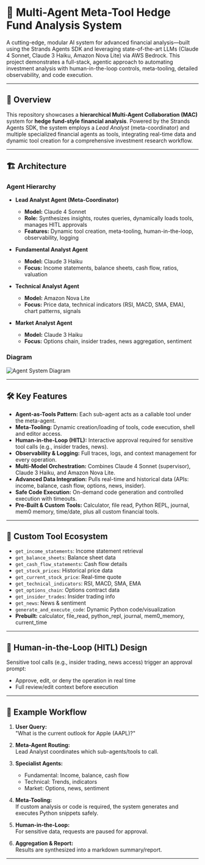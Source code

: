 # 🏦 Multi-Agent Meta-Tool Hedge Fund Analysis System

A cutting-edge, modular AI system for advanced financial analysis—built using the Strands Agents SDK and leveraging state-of-the-art LLMs (Claude 4 Sonnet, Claude 3 Haiku, Amazon Nova Lite) via AWS Bedrock. This project demonstrates a full-stack, agentic approach to automating investment analysis with human-in-the-loop controls, meta-tooling, detailed observability, and code execution.

---

## 🚀 Overview

This repository showcases a **hierarchical Multi-Agent Collaboration (MAC)** system for **hedge fund-style financial analysis**. Powered by the Strands Agents SDK, the system employs a _Lead Analyst_ (meta-coordinator) and multiple specialized financial agents as tools, integrating real-time data and dynamic tool creation for a comprehensive investment research workflow.

---

## 🏗️ Architecture

### Agent Hierarchy

- **Lead Analyst Agent (Meta-Coordinator)**
  - **Model:** Claude 4 Sonnet
  - **Role:** Synthesizes insights, routes queries, dynamically loads tools, manages HITL approvals
  - **Features:** Dynamic tool creation, meta-tooling, human-in-the-loop, observability, logging

- **Fundamental Analyst Agent**
  - **Model:** Claude 3 Haiku
  - **Focus:** Income statements, balance sheets, cash flow, ratios, valuation

- **Technical Analyst Agent**
  - **Model:** Amazon Nova Lite
  - **Focus:** Price data, technical indicators (RSI, MACD, SMA, EMA), chart patterns, signals

- **Market Analyst Agent**
  - **Model:** Claude 3 Haiku
  - **Focus:** Options chain, insider trades, news aggregation, sentiment

### Diagram

![Agent System Diagram]([docs/hedge_fund_agent_diagram.png](https://github.com/akankshakusf/Project-Strands-Multi-Agent-System--Bedrock/blob/master/img/Architecture.png))

---

## 🛠️ Key Features

- **Agent-as-Tools Pattern:** Each sub-agent acts as a callable tool under the meta-agent.
- **Meta-Tooling:** Dynamic creation/loading of tools, code execution, shell and editor access.
- **Human-in-the-Loop (HITL):** Interactive approval required for sensitive tool calls (e.g., insider trades, news).
- **Observability & Logging:** Full traces, logs, and context management for every operation.
- **Multi-Model Orchestration:** Combines Claude 4 Sonnet (supervisor), Claude 3 Haiku, and Amazon Nova Lite.
- **Advanced Data Integration:** Pulls real-time and historical data (APIs: income, balance, cash flow, options, news, insider).
- **Safe Code Execution:** On-demand code generation and controlled execution with timeouts.
- **Pre-Built & Custom Tools:** Calculator, file read, Python REPL, journal, mem0 memory, time/date, plus all custom financial tools.

---

## 🔌 Custom Tool Ecosystem

- `get_income_statements`: Income statement retrieval
- `get_balance_sheets`: Balance sheet data
- `get_cash_flow_statements`: Cash flow details
- `get_stock_prices`: Historical price data
- `get_current_stock_price`: Real-time quote
- `get_technical_indicators`: RSI, MACD, SMA, EMA
- `get_options_chain`: Options contract data
- `get_insider_trades`: Insider trading info
- `get_news`: News & sentiment
- `generate_and_execute_code`: Dynamic Python code/visualization
- **Prebuilt:** calculator, file_read, python_repl, journal, mem0_memory, current_time

---

## 👤 Human-in-the-Loop (HITL) Design

Sensitive tool calls (e.g., insider trading, news access) trigger an approval prompt:
- Approve, edit, or deny the operation in real time
- Full review/edit context before execution

---

## 🧩 Example Workflow

1. **User Query:**  
   "What is the current outlook for Apple (AAPL)?"

2. **Meta-Agent Routing:**  
   Lead Analyst coordinates which sub-agents/tools to call.

3. **Specialist Agents:**  
   - Fundamental: Income, balance, cash flow
   - Technical: Trends, indicators
   - Market: Options, news, sentiment

4. **Meta-Tooling:**  
   If custom analysis or code is required, the system generates and executes Python snippets safely.

5. **Human-in-the-Loop:**  
   For sensitive data, requests are paused for approval.

6. **Aggregation & Report:**  
   Results are synthesized into a markdown summary/report.

---

